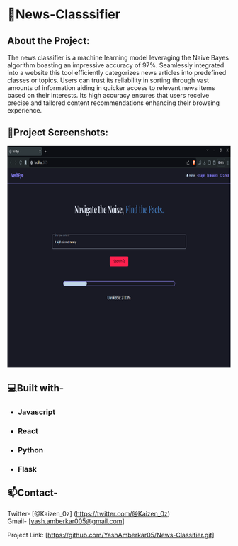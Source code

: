 <h1 align="left" id="title">🔎News-Classsifier</h1>
<h2 align="left" id="title">About the Project:</h2>
<p id="description">The news classifier is a machine learning model leveraging the Naive Bayes algorithm boasting an impressive accuracy of 97%. Seamlessly integrated into a website this tool efficiently categorizes news articles into predefined classes or topics. Users can trust its reliability in sorting through vast amounts of information aiding in quicker access to relevant news items based on their interests. Its high accuracy ensures that users receive precise and tailored content recommendations enhancing their browsing experience.</p>

<h2>📸Project Screenshots:</h2>

<img src="./src/Images/Screenshot 2024-04-14 203625.png" alt="project-screenshot" width="1000" height="500/">

  
  
<h2>💻Built with-</h2>


*  ### Javascript
*  ### React
*  ### Python
*  ### Flask


<h2>📫Contact-</h2>

Twitter- [@Kaizen_0z]
(https://twitter.com/@Kaizen_0z)  
Gmail-  [yash.amberkar005@gmail.com]

Project Link: [https://github.com/YashAmberkar05/News-Classifier.git]